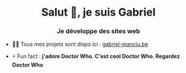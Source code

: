 <h1 align="center">Salut 👋, je suis Gabriel</h1>
<h3 align="center">Je développe des sites web</h3>

- 👨‍💻 Tous mes projets sont dispo ici : [gabriel-manciu.be](https://gabriel-manciu.be)

- ⚡ Fun fact : **j'adore Doctor Who. C'est cool Doctor Who. Regardez Doctor Who**

